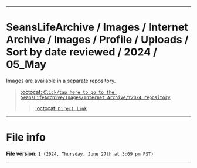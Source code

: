 
***

# SeansLifeArchive / Images / Internet Archive / Images / Profile / Uploads / Sort by date reviewed / 2024 / 05_May

Images are available in a separate repository.

> [:octocat: `Click/tap here to go to the SeansLifeArchive/Images/Internet Archive/Y2024 repository`](https://github.com/seanpm2001/SeansLifeArchive_Images_Internet-Archive_Y2024/)
> > [:octocat: `Direct link`](https://github.com/seanpm2001/SeansLifeArchive_Images_Internet-Archive_Y2024/tree/SeansLifeArchive_Images_Internet-Archive_Y2024_Main-dev/Internet-Archive/Images/Profile/Uploads/Sort-by-date-reviewed/2024/05_May/)

***

# File info

**File version:** `1 (2024, Thursday, June 27th at 3:09 pm PST)`

***
